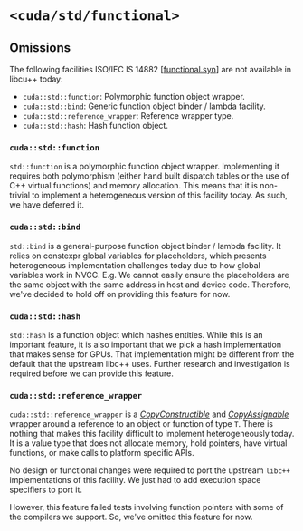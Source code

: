 # `<cuda/std/functional>`

## Omissions

The following facilities ISO/IEC IS 14882 [[functional.syn]] are not available
  in libcu++ today:

- `cuda::std::function`: Polymorphic function object wrapper.
- `cuda::std::bind`: Generic function object binder / lambda facility.
- `cuda::std::reference_wrapper`: Reference wrapper type.
- `cuda::std::hash`: Hash function object.

### `cuda::std::function`

`std::function` is a polymorphic function object wrapper.
Implementing it requires both polymorphism (either hand built dispatch tables
  or the use of C++ virtual functions) and memory allocation.
This means that it is non-trivial to implement a heterogeneous version of this
  facility today.
As such, we have deferred it.

### `cuda::std::bind`

`std::bind` is a general-purpose function object binder / lambda facility.
It relies on constexpr global variables for placeholders, which presents
  heterogeneous implementation challenges today due to how global variables work
  in NVCC.
E.g. We cannot easily ensure the placeholders are the same object with the same
  address in host and device code.
Therefore, we've decided to hold off on providing this feature for now.

### `cuda::std::hash`

`std::hash` is a function object which hashes entities.
While this is an important feature, it is also important that we pick a hash
  implementation that makes sense for GPUs.
That implementation might be
  different from the default that the upstream libc++ uses.
Further research and investigation is required before we can provide this
  feature.

### `cuda::std::reference_wrapper`

`cuda::std::reference_wrapper` is a [*CopyConstructible*] and
  [*CopyAssignable*] wrapper around a reference to an object or function of
  type `T`.
There is nothing that makes this facility difficult to implement heterogeneously
  today.
It is a value type that does not allocate memory, hold
  pointers, have virtual functions, or make calls to platform specific APIs.

No design or functional changes were required to port the upstream `libc++`
  implementations of this facility.
We just had to add execution space specifiers to port it.

However, this feature failed tests involving function pointers with some of the
  compilers we support.
So, we've omitted this feature for now.


[functional.syn]: https://eel.is/c++draft/functional.syn

[*CopyConstructible*]: https://eel.is/c++draft/utility.arg.requirements#:requirements,Cpp17CopyConstructible
[*CopyAssignable*]: https://eel.is/c++draft/utility.arg.requirements#:requirements,Cpp17CopyAssignable
